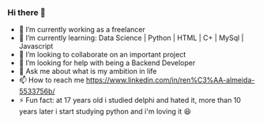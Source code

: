 ### Hi there 👋
- 🔭 I’m currently working as a freelancer
- 🌱 I’m currently learning: Data Science | Python | HTML | C+ | MySql | Javascript
- 👯 I’m looking to collaborate on an important project
- 🤔 I’m looking for help with being a Backend Developer
- 💬 Ask me about what is my ambition in life
- 📫 How to reach me https://www.linkedin.com/in/ren%C3%AA-almeida-5533756b/
- ⚡ Fun fact: at 17 years old i studied delphi and hated it, more than 10 years later i start studying python and i'm loving it :laughing:
